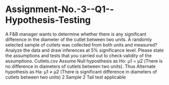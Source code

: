 # Assignment-No.-3--Q1--Hypothesis-Testing
A F&amp;B manager wants to determine whether there is any significant difference in the diameter of the cutlet between two units. A randomly selected sample of cutlets was collected from both units and measured? Analyze the data and draw inferences at 5% significance level. Please state the assumptions and tests that you carried out to check validity of the assumptions. Cutlets.csv  Assume Null hyposthesis as Ho: μ1 = μ2 (There is no difference in diameters of cutlets between two units).  Thus Alternate hypothesis as Ha: μ1 ≠ μ2 (There is significant difference in diameters of cutlets between two units) 2 Sample 2 Tail test applicable
